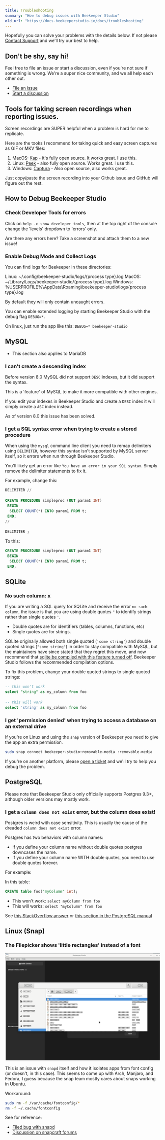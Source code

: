 ```yaml
---
title: Troubleshooting
summary: "How to debug issues with Beekeeper Studio"
old_url: "https://docs.beekeeperstudio.io/docs/troubleshooting"
---
```



Hopefully you can solve your problems with the details below. If not please  [Contact Support](./contact-support.md) and we'll try our best to help.


## Don't be shy, say hi!

Feel free to file an issue or start a discussion, even if you're not sure if something is wrong. We're a super nice community, and we all help each other out.

- [File an issue](https://github.com/beekeeper-studio/beekeeper-studio/issues/new/choose)
- [Start a discussion](https://github.com/beekeeper-studio/beekeeper-studio/discussions/new)


## Tools for taking screen recordings when reporting issues.

Screen recordings are SUPER helpful when a problem is hard for me to replicate.

Here are the tooks I recommend for taking quick and easy screen captures as GIF or MKV files:

1. MacOS: [Kap](https://getkap.co/) - it's fully open source. It works great. I use this.
2. Linux: [Peek](https://github.com/phw/peek) - also fully open source. Works great. I use this.
3. Windows: [Captura](https://github.com/MathewSachin/Captura) - Also open source, also works great.

Just copy/paste the screen recording into your Github issue and GitHub will figure out the rest.


## How to Debug Beekeeper Studio

### Check Developer Tools for errors

Click on `help -> show developer tools`, then at the top right of the console change the 'levels' dropdown to 'errors' only.

Are there any errors here? Take a screenshot and attach them to a new issue!

### Enable Debug Mode and Collect Logs

You can find logs for Beekeeper in these directories:

Linux: ~/.config/beekeeper-studio/logs/{process type}.log
MacOS: ~/Library/Logs/beekeeper-studio/{process type}.log
Windows: %USERPROFILE%\AppData\Roaming\beekeeper-studio\logs\{process type}.log

By default they will only contain uncaught errors.

You can enable extended logging by starting Beekeeper Studio with the debug flag `DEBUG=*`.

On linux, just run the app like this: `DEBUG=* beekeeper-studio`


## MySQL

* This section also applies to MariaDB

### I can't create a descending index

Before version 8.0 MySQL did not support `DESC` indexes, but it did support the syntax.

This is a 'feature' of MySQL to make it more compatible with other engines.

If you edit your indexes in Beekeeper Studio and create a `DESC` index it will simply create a `ASC` index instead.

As of version 8.0 this issue has been solved.

### I get a SQL syntax error when trying to create a stored procedure

When using the `mysql` command line client you need to remap delimiters using `DELIMITER`, however this syntax isn't supported by MySQL server itself, so it errors when run through Beekeeper Studio.

You'll likely get an error like `You have an error in your SQL syntax`. Simply remove the delimiter statements to fix it.

For example, change this:
```sql
DELIMITER //

CREATE PROCEDURE simpleproc (OUT param1 INT)
 BEGIN
  SELECT COUNT(*) INTO param1 FROM t;
 END;
//

DELIMITER ;
```

To this:

```sql
CREATE PROCEDURE simpleproc (OUT param1 INT)
 BEGIN
  SELECT COUNT(*) INTO param1 FROM t;
 END;
```


## SQLite

### No such column: x

If you are writing a SQL query for SQLite and receive the error `no such column`, the issue is that you are using double quotes `"` to identify strings rather than single quotes `'`.

- Double quotes are for identifiers (tables, columns, functions, etc)
- Single quotes are for strings.


SQLite originally allowed both single quoted (`'some string'`) and double quoted strings (`"some string"`) in order to stay compatible with MySQL, but the maintainers have since stated that they regret this move, and now recommend that [sqlite be compiled with this feature turned off](https://www.sqlite.org/compile.html#recommended_compile_time_options). Beekeeper Studio follows the recommended compilation options.

To fix this problem, change your double quoted strings to single quoted strings:

```sql
-- this won't work
select "string" as my_column from foo

-- this will work
select 'string' as my_column from foo

```



### I get 'permission denied' when trying to access a database on an external drive

If you're on Linux and using the `snap` version of Beekeeper you need to give the app an extra permission.

```bash
sudo snap connect beekeeper-studio:removable-media :removable-media
```

If you're on another platform, please [open a ticket][bug] and we'll try to help you debug the problem.

[bug]: https://github.com/beekeeper-studio/beekeeper-studio/issues/new?template=bug_report.md&title=BUG:

## PostgreSQL

Please note that Beekeeper Studio only officially supports Postgres 9.3+, although older versions may mostly work.

### I get a `column does not exist` error, but the column does exist!

Postgres is weird with case sensitivity. This is usually the cause of the dreaded `column does not exist` error.

Postgres has two behaviors with column names:
- If you define your column name without double quotes postgres downcases the name.
- If you define your column name WITH double quotes, you need to use double quotes forever.

For example:

In this table:

```sql
CREATE table foo("myColumn" int);
```

- This won't work: `select myColumn from foo`
- This will works: `select "myColumn" from foo`

See [this StackOverflow answer](https://stackoverflow.com/a/20880247/18818) or [this section in the PostgreSQL manual](https://www.postgresql.org/docs/current/sql-syntax-lexical.html#SQL-SYNTAX-IDENTIFIERS)

## Linux (Snap)

### The Filepicker shows 'little rectangles' instead of a font
![Image Alt Tag](../assets/images/troubleshooting-58.png)

This is an issue with `snapd` itself and how it isolates apps from font config (or doesn't, in this case). This seems to come up with Arch, Manjaro, and Fedora, I guess because the snap team mostly cares about snaps working in Ubuntu.

Workaround:

```bash
sudo rm -f /var/cache/fontconfig/*
rm -f ~/.cache/fontconfig
```

See for reference:
- [Filed bug with snapd](https://bugs.launchpad.net/snappy/+bug/1916816)
- [Discussion on snapcraft forums](https://forum.snapcraft.io/t/snap-store-fonts-on-arch-linux-are-merely-empty-rectangles/15373/9)


